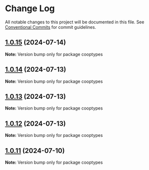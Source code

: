 # Change Log

All notable changes to this project will be documented in this file.
See [Conventional Commits](https://conventionalcommits.org) for commit guidelines.

## [1.0.15](https://github.com/coopenomics/cooptypes/compare/cooptypes@1.0.15-alpha.0...cooptypes@1.0.15) (2024-07-14)

**Note:** Version bump only for package cooptypes





## [1.0.14](https://github.com/coopenomics/cooptypes/compare/cooptypes@1.0.14-alpha.0...cooptypes@1.0.14) (2024-07-13)

**Note:** Version bump only for package cooptypes





## [1.0.13](https://github.com/coopenomics/cooptypes/compare/cooptypes@1.0.13-alpha.0...cooptypes@1.0.13) (2024-07-13)

**Note:** Version bump only for package cooptypes





## [1.0.12](https://github.com/coopenomics/cooptypes/compare/cooptypes@1.0.12-testnet.1...cooptypes@1.0.12) (2024-07-13)

**Note:** Version bump only for package cooptypes





## [1.0.11](https://github.com/coopenomics/cooptypes/compare/cooptypes@1.0.11-testnet.0...cooptypes@1.0.11) (2024-07-10)

**Note:** Version bump only for package cooptypes

